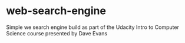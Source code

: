 # web-search-engine
Simple we search engine build as part of the Udacity Intro to Computer Science course presented by Dave Evans
